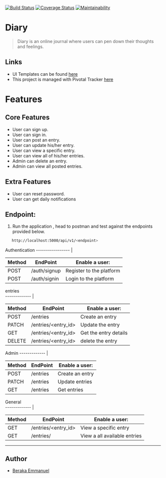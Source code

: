 
[![Build Status](https://travis-ci.com/blessberry/diary.svg?branch=develop)](https://travis-ci.com/blessberry/diary)
[![Coverage Status](https://coveralls.io/repos/github/blessberry/diary/badge.svg?branch=develop)](https://coveralls.io/github/blessberry/diary?branch=develop)
[![Maintainability](https://api.codeclimate.com/v1/badges/263b5a30bc5ce3187d6a/maintainability)](https://codeclimate.com/github/blessberry/diary/maintainability)


# Diary

> Diary is an online journal where users can pen down their thoughts and feelings. 



## Links
- UI Templates can be found [here](http://blessberry.github.io/diary/UI/login.html)
- This project is managed with Pivotal Tracker [here](https://www.pivotaltracker.com/n/projects/2406365)

# Features

## Core Features
- User can sign up.
- User can sign in.
- User can post an entry.
- User can update his/her entry.
- User can view a specific entry.
- User can view all of his/her entries.
- Admin can delete an entry.
- Admin can view all posted entries.

## Extra Features

- User can reset password.
- User can get daily notifications


## Endpoint:
1. Run the application , head to postman and test against the endpoints provided below.

 ```bash
    http://localhost:5000/api/v1/<endpoint>
```
Authentication
----------------- |

Method        | EndPoint      | Enable a user: |
------------- | ------------- | ---------------
POST  | /auth/signup  | Register to the platform  |
POST  | /auth/signin  | Login to the platform |


entries                                                
------------- |										

Method        | EndPoint      | Enable a user: |	
------------- | ------------- | ---------------		
POST  | /entries  | Create an entry   |				
PATCH | /entries/<entry_id>  | Update the entry |	
GET | /entries/<entry_id>  | Get the entry details |
DELETE | /entries/<entry_id>  | delete the entry |	

Admin
------------- |

Method        | EndPoint      | Enable a user: |
------------- | ------------- | ---------------
POST  | /entries | Create an entry |
PATCH  | /entries | Update entries |
GET  | /entries | Get entries |

General												
------------- |										

Method        | EndPoint      | Enable a user: |	
------------- | ------------- | ---------------		
GET  | /entries/<entry_id>  | View a specific entry |
GET  | /entries/  | View a all available entries |	


---

## Author
- [Beraka Emmanuel](https://github.com/blessberry)